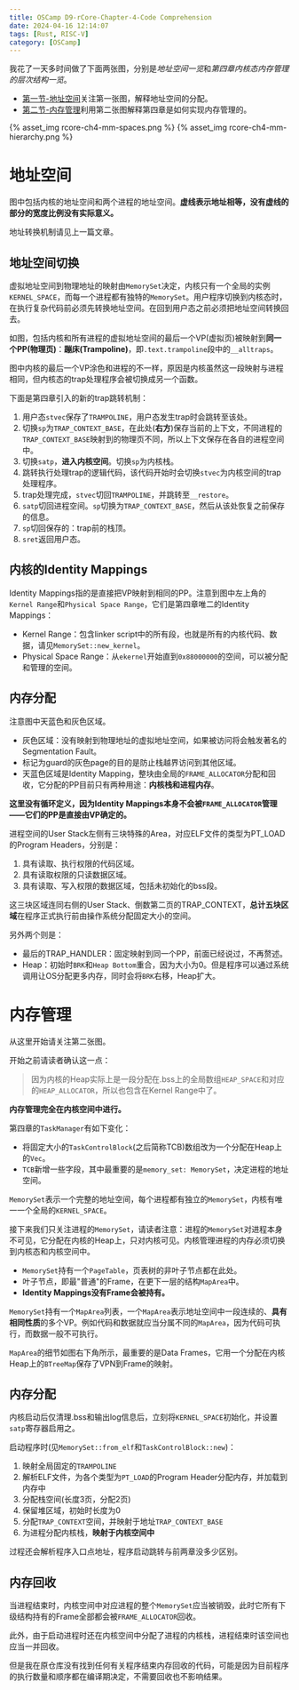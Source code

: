```yaml
---
title: OSCamp D9-rCore-Chapter-4-Code Comprehension
date: 2024-04-16 12:14:07
tags: [Rust, RISC-V]
category: [OSCamp]
---
```


我花了一天多时间做了下面两张图，分别是*地址空间一览*和*第四章内核态内存管理的层次结构一览*。

* [第一节-地址空间](#地址空间)关注第一张图，解释地址空间的分配。
* [第二节-内存管理](#内存管理)利用第二张图解释第四章是如何实现内存管理的。


{% asset_img rcore-ch4-mm-spaces.png %}
{% asset_img rcore-ch4-mm-hierarchy.png %}

# 地址空间
图中包括内核的地址空间和两个进程的地址空间。**虚线表示地址相等，没有虚线的部分的宽度比例没有实际意义。**

地址转换机制请见上一篇文章。


## 地址空间切换
虚拟地址空间到物理地址的映射由`MemorySet`决定，内核只有一个全局的实例`KERNEL_SPACE`，而每一个进程都有独特的`MemorySet`。用户程序切换到内核态时，在执行复杂代码前必须先转换地址空间。在回到用户态之前必须把地址空间转换回去。

如图，包括内核和所有进程的虚拟地址空间的最后一个VP(虚拟页)被映射到**同一个PP(物理页)**：**蹦床(Trampoline)**，即`.text.trampoline`段中的`__alltraps`。

图中内核的最后一个VP涂色和进程的不一样，原因是内核虽然这一段映射与进程相同，但内核态的trap处理程序会被切换成另一个函数。

下面是第四章引入的新的trap跳转机制：

1. 用户态`stvec`保存了`TRAMPOLINE`，用户态发生trap时会跳转至该处。
2. 切换`sp`为`TRAP_CONTEXT_BASE`，在此处(**右方**)保存当前的上下文，不同进程的`TRAP_CONTEXT_BASE`映射到的物理页不同，所以上下文保存在各自的进程空间中。
3. 切换`satp`，**进入内核空间**。切换`sp`为内核栈。
4. 跳转执行处理trap的逻辑代码，该代码开始时会切换`stvec`为内核空间的trap处理程序。
5. trap处理完成，`stvec`切回`TRAMPOLINE`，并跳转至`__restore`。
6. `satp`切回进程空间。`sp`切换为`TRAP_CONTEXT_BASE`，然后从该处恢复之前保存的信息。
7. `sp`切回保存的：trap前的栈顶。
8. `sret`返回用户态。

## 内核的Identity Mappings
Identity Mappings指的是直接把VP映射到相同的PP。注意到图中左上角的`Kernel Range`和`Physical Space Range`，它们是第四章唯二的Identity Mappings：
* Kernel Range：包含linker script中的所有段，也就是所有的内核代码、数据，请见`MemorySet::new_kernel`。
* Physical Space Range：从`ekernel`开始直到`0x88000000`的空间，可以被分配和管理的空间。


## 内存分配
注意图中天蓝色和灰色区域。

* 灰色区域：没有映射到物理地址的虚拟地址空间，如果被访问将会触发著名的Segmentation Fault。
* 标记为guard的灰色page的目的是防止栈越界访问到其他区域。
* 天蓝色区域是Identity Mapping，整块由全局的`FRAME_ALLOCATOR`分配和回收，它分配的PP目前只有两种用途：**内核栈和进程内存**。

**这里没有循环定义，因为Identity Mappings本身不会被`FRAME_ALLOCATOR`管理——它们的PP是直接由VP确定的。**

进程空间的User Stack左侧有三块特殊的Area，对应ELF文件的类型为PT_LOAD的Program Headers，分别是：
1. 具有读取、执行权限的代码区域。
2. 具有读取权限的只读数据区域。
3. 具有读取、写入权限的数据区域，包括未初始化的bss段。

这三块区域连同右侧的User Stack、倒数第二页的TRAP_CONTEXT，**总计五块区域**在程序正式执行前由操作系统分配固定大小的空间。

另外两个则是：

* 最后的TRAP_HANDLER：固定映射到同一个PP，前面已经说过，不再赘述。
* Heap：初始时`BRK`和`Heap Bottom`重合，因为大小为0。但是程序可以通过系统调用让OS分配更多内存，同时会将`BRK`右移，Heap扩大。

# 内存管理
从这里开始请关注第二张图。

开始之前请读者确认这一点：
> 因为内核的Heap实际上是一段分配在.bss上的全局数组`HEAP_SPACE`和对应的`HEAP_ALLOCATOR`，所以也包含在Kernel Range中了。

**内存管理完全在内核空间中进行。**

第四章的`TaskManager`有如下变化：
* 将固定大小的`TaskControlBlock`(之后简称TCB)数组改为一个分配在Heap上的`Vec`。
* `TCB`新增一些字段，其中最重要的是`memory_set: MemorySet`，决定进程的地址空间。

`MemorySet`表示一个完整的地址空间，每个进程都有独立的`MemorySet`，内核有唯一一个全局的`KERNEL_SPACE`。

接下来我们只关注进程的`MemorySet`，请读者注意：进程的`MemorySet`对进程本身不可见，它分配在内核的Heap上，只对内核可见。内核管理进程的内存必须切换到内核态和内核空间中。

* `MemorySet`持有一个`PageTable`，页表树的非叶子节点都在此处。
* 叶子节点，即最"普通"的Frame，在更下一层的结构`MapArea`中。
* **Identity Mappings没有Frame会被持有。**

`MemorySet`持有一个`MapArea`列表，一个`MapArea`表示地址空间中一段连续的、**具有相同性质**的多个VP。例如代码和数据就应当分属不同的`MapArea`，因为代码可执行，而数据一般不可执行。

`MapArea`的细节如图右下角所示，最重要的是Data Frames，它用一个分配在内核Heap上的`BTreeMap`保存了VPN到Frame的映射。

## 内存分配
内核启动后仅清理.bss和输出log信息后，立刻将`KERNEL_SPACE`初始化，并设置`satp`寄存器启用之。

启动程序时(见`MemorySet::from_elf`和`TaskControlBlock::new`)：
1. 映射全局固定的`TRAMPOLINE`
2. 解析ELF文件，为各个类型为`PT_LOAD`的Program Header分配内存，并加载到内存中
3. 分配栈空间(长度3页，分配2页)
4. 保留堆区域，初始时长度为0
5. 分配`TRAP_CONTEXT`空间，并映射于地址`TRAP_CONTEXT_BASE`
6. 为进程分配内核栈，**映射于内核空间中**

过程还会解析程序入口点地址，程序启动跳转与前两章没多少区别。

## 内存回收
当进程结束时，内核空间中对应进程的整个`MemorySet`应当被销毁，此时它所有下级结构持有的Frame全部都会被`FRAME_ALLOCATOR`回收。

此外，由于启动进程时还在内核空间中分配了进程的内核栈，进程结束时该空间也应当一并回收。

但是我在原仓库没有找到任何有关程序结束内存回收的代码，可能是因为目前程序的执行数量和顺序都在编译期决定，不需要回收也不影响结果。